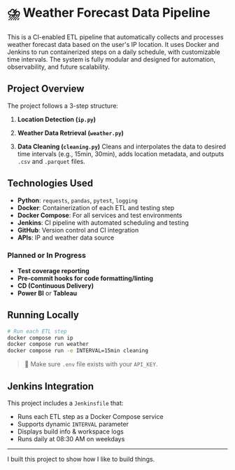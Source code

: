 # ⛈️ Weather Forecast Data Pipeline

This is a CI-enabled ETL pipeline that automatically collects and processes weather forecast data based on the user's IP location. It uses Docker and Jenkins to run containerized steps on a daily schedule, with customizable time intervals. The system is fully modular and designed for automation, observability, and future scalability.

## Project Overview

The project follows a 3-step structure:

1. **Location Detection (`ip.py`)**

2. **Weather Data Retrieval (`weather.py`)**

3. **Data Cleaning (`cleaning.py`)**
   Cleans and interpolates the data to desired time intervals (e.g., 15min, 30min), adds location metadata, and outputs `.csv` and `.parquet` files.

## Technologies Used

- **Python**: `requests`, `pandas`, `pytest`, `logging`
- **Docker**: Containerization of each ETL and testing step
- **Docker Compose**: For all services and test environments
- **Jenkins**: CI pipeline with automated scheduling and testing
- **GitHub**: Version control and CI integration
- **APIs**: IP and weather data source

###  Planned or In Progress

- **Test coverage reporting**
- **Pre-commit hooks for code formatting/linting**
- **CD (Continuous Delivery)**
- **Power BI** or **Tableau**

## Running Locally

```bash
# Run each ETL step
docker compose run ip
docker compose run weather
docker compose run -e INTERVAL=15min cleaning
```

> 📝 Make sure `.env` file exists with your `API_KEY`.

## Jenkins Integration

This project includes a `Jenkinsfile` that:

- Runs each ETL step as a Docker Compose service
- Supports dynamic `INTERVAL` parameter
- Displays build info & workspace logs
- Runs daily at 08:30 AM on weekdays

---
I built this project to show how I like to build things.
